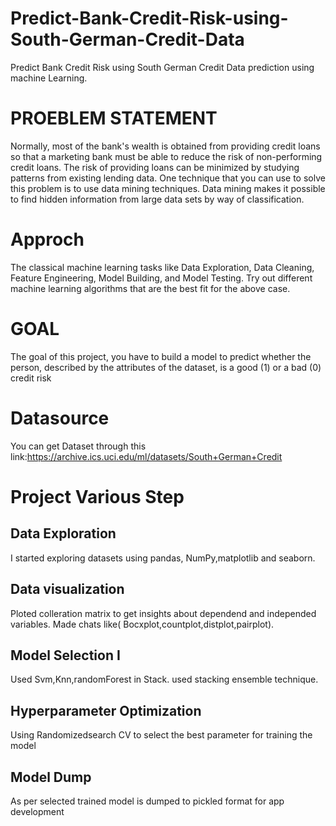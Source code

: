 # Predict-Bank-Credit-Risk-using-South-German-Credit-Data
Predict Bank Credit Risk using South German Credit Data prediction using machine Learning.

# PROEBLEM STATEMENT

Normally, most of the bank's wealth is obtained from providing credit loans so that a
marketing bank must be able to reduce the risk of non-performing credit loans. The risk
of providing loans can be minimized by studying patterns from existing lending data.
One technique that you can use to solve this problem is to use data mining techniques.
Data mining makes it possible to find hidden information from large data sets by way of
classification.

# Approch

The classical machine learning tasks like Data Exploration, Data Cleaning,
Feature Engineering, Model Building, and Model Testing. Try out different machine
learning algorithms that are the best fit for the above case.

# GOAL
The goal of this project, you have to build a model to predict whether the person,
described by the attributes of the dataset, is a good (1) or a bad (0) credit risk

# Datasource
You can get Dataset through this link:https://archive.ics.uci.edu/ml/datasets/South+German+Credit

# Project Various Step
## Data Exploration
I started exploring datasets using pandas, NumPy,matplotlib and seaborn.


## Data visualization
Ploted colleration matrix to get insights about dependend and independed variables.
Made chats like( Bocxplot,countplot,distplot,pairplot).

## Model Selection I
Used Svm,Knn,randomForest in Stack.
used stacking ensemble technique.

## Hyperparameter Optimization
Using Randomizedsearch CV to select the best parameter for training the model

## Model Dump
As per selected trained model is dumped to pickled format for app development

